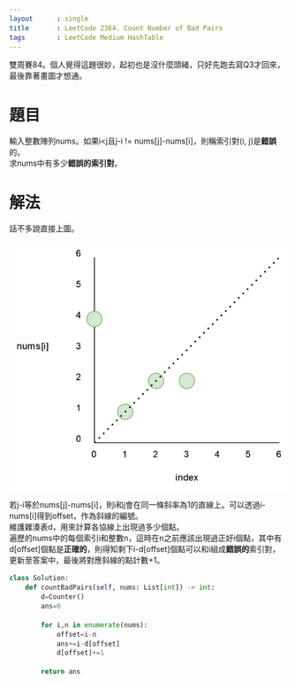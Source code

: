 ```yaml
--- 
layout      : single
title       : LeetCode 2364. Count Number of Bad Pairs
tags        : LeetCode Medium HashTable
---
```

雙周賽84。個人覺得這題很妙，起初也是沒什麼頭緒，只好先跑去寫Q3才回來，最後靠著畫圖才想通。

# 題目
輸入整數陣列nums。如果i<j且j-i != nums[j]-nums[i]，則稱索引對(i, j)是**錯誤**的。  
求nums中有多少**錯誤的索引對**。  

# 解法
話不多說直接上圖。  

![示意圖](/assets/img/2364-1.jpg)

若j-i等於nums[j]-nums[i]，則i和j會在同一條斜率為1的直線上。可以透過i-nums[i]得到offset，作為斜線的編號。  
維護雜湊表d，用來計算各協線上出現過多少個點。  
遍歷的nums中的每個索引i和整數n，這時在n之前應該出現過正好i個點，其中有d[offset]個點是**正確的**，則得知剩下i-d[offset]個點可以和i組成**錯誤的**索引對，更新至答案中，最後將對應斜線的點計數+1。  

```python
class Solution:
    def countBadPairs(self, nums: List[int]) -> int:
        d=Counter()
        ans=0
        
        for i,n in enumerate(nums):
            offset=i-n
            ans+=i-d[offset]
            d[offset]+=1
        
        return ans
```
